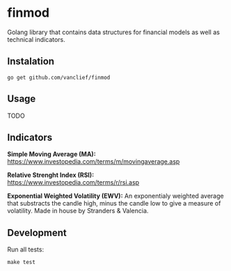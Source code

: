 # finmod

Golang library that contains data structures for financial models as well as technical indicators.

## Instalation

`go get github.com/vanclief/finmod`

## Usage

TODO

## Indicators

**Simple Moving Average (MA):** https://www.investopedia.com/terms/m/movingaverage.asp

**Relative Strenght Index (RSI):** https://www.investopedia.com/terms/r/rsi.asp

**Exponential Weighted Volatility (EWV):** An exponentialy weighted average that substracts the candle high, minus the candle low to give a measure of volatility.
Made in house by Stranders & Valencia.

## Development

Run all tests:

`make test`
